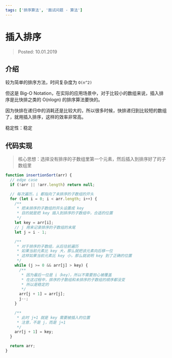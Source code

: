 ```yaml
---
tags: ['排序算法', '面试问题 - 算法']
---
```


# 插入排序

> Posted: 10.01.2019

<Tag />

## 介绍

较为简单的排序方法，时间复杂度为 `O(n^2)`

但这是 Big-O Notation，在实际的应用场景中，对于比较小的数组来说，插入排序是比快排之类的 O(nlogn) 的排序算法要快的。  

因为快排在递归中的消耗还是比较大的，所以很多时候，快排递归到比较短的数组了，就用插入排序，这样的效率非常高。

稳定性：稳定

## 代码实现

> 核心思想：选择没有排序的子数组里第一个元素，然后插入到排序好了的子数组里

```javascript
function insertionSort(arr) {
  // edge case
  if (!arr || !arr.length) return null;

  // 每次遍历，i 都指向了未排序的子数组的开头
  for (let i = 0; i < arr.length; i++) {
    /**
     * 把未排序的子数组的开头设置成 key
     * 目的就是把 key 插入到排序的子数组中，合适的位置
     */
    let key = arr[i];
    // j 用来记录排序的子数组的末尾
    let j = i - 1;

    /**
     * 对于排序的子数组，从后往前遍历
     * 如果当前元素比 key 大，那么就把该元素向后移一位
     * 这样如果当前元素比 key 小，那么就说明 key 到了正确的位置
     */
    while (j >= 0 && arr[j] > key) {
      /** 
       * 因为最后一位是 i（key），所以不需要担心被覆盖
       * 在这过程中，排序的子数组和未排序的子数组的顺序都没变
       * 所以是稳定的
       */
      arr[j + 1] = arr[j];
      j--;
    }

    /**
     * 此时 j+1 就是 key 需要被插入的位置
     * 注意，不是 j，而是 j+1
     */
    arr[j + 1] = key;
  }

  return arr;
}
```

<Disqus />
